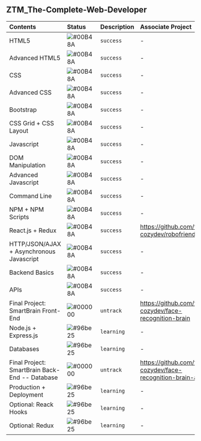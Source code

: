 ## ZTM_The-Complete-Web-Developer

| **Contents** | **Status** | **Description** | **Associate Project** |
| :----------- | :--------- | :-------------- | :-------------------- |
| HTML5 | ![#00B48A](https://via.placeholder.com/10/00B48A?text=+) | `success`| - |
| Advanced HTML5 | ![#00B48A](https://via.placeholder.com/10/00B48A?text=+) | `success`| - |
| CSS | ![#00B48A](https://via.placeholder.com/10/00B48A?text=+) | `success`| - |
| Advanced CSS | ![#00B48A](https://via.placeholder.com/10/00B48A?text=+) | `success`| - |
| Bootstrap | ![#00B48A](https://via.placeholder.com/10/00B48A?text=+) | `success`| - |
| CSS Grid + CSS Layout | ![#00B48A](https://via.placeholder.com/10/00B48A?text=+) | `success`| - |
| Javascript | ![#00B48A](https://via.placeholder.com/10/00B48A?text=+) | `success`| - |
| DOM Manipulation | ![#00B48A](https://via.placeholder.com/10/00B48A?text=+) | `success`| - |
| Advanced Javascript | ![#00B48A](https://via.placeholder.com/10/00B48A?text=+) | `success`| - |
| Command Line | ![#00B48A](https://via.placeholder.com/10/00B48A?text=+) | `success`| - |
| NPM + NPM Scripts | ![#00B48A](https://via.placeholder.com/10/00B48A?text=+) | `success`| - |
| React.js + Redux | ![#00B48A](https://via.placeholder.com/10/00B48A?text=+) | `success`| https://github.com/fi4n-cozydev/robofriends |
| HTTP/JSON/AJAX + Asynchronous Javascript | ![#00B48A](https://via.placeholder.com/10/00B48A?text=+) | `success`| - |
| Backend Basics | ![#00B48A](https://via.placeholder.com/10/00B48A?text=+) | `success`| - |
| APIs | ![#00B48A](https://via.placeholder.com/10/00B48A?text=+) | `success`| - |
| Final Project: SmartBrain Front-End| ![#000000](https://via.placeholder.com/10/000000?text=+) | `untrack`| https://github.com/fi4n-cozydev/face-recognition-brain |
| Node.js + Express.js | ![#96be25](https://via.placeholder.com/10/#96be25?text=+) | `learning`| - |
| Databases | ![#96be25](https://via.placeholder.com/10/#96be25?text=+) | `learning`| - |
| Final Project: SmartBrain Back-End -- Database| ![#000000](https://via.placeholder.com/10/000000?text=+) | `untrack`| https://github.com/fi4n-cozydev/face-recognition-brain-api |
| Production + Deployment| ![#96be25](https://via.placeholder.com/10/#96be25?text=+) | `learning`| - |
| Optional: Reack Hooks| ![#96be25](https://via.placeholder.com/10/#96be25?text=+) | `learning`| - |
| Optional: Redux| ![#96be25](https://via.placeholder.com/10/#96be25?text=+) | `learning`| - |
